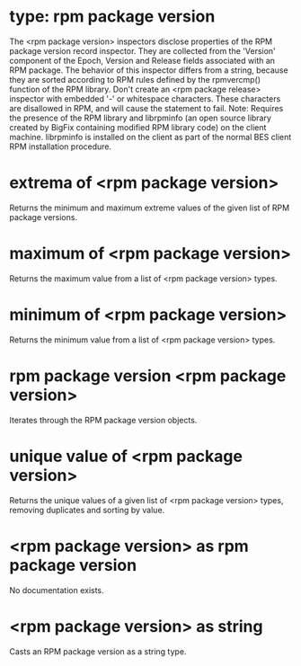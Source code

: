 # type: rpm package version

The &lt;rpm package version&gt; inspectors disclose properties of the RPM package version record inspector. They are collected from the &#39;Version&#39; component of the Epoch, Version and Release fields associated with an RPM package. The behavior of this inspector differs from a string, because they are sorted according to RPM rules defined by the rpmvercmp() function of the RPM library. Don&#39;t create an &lt;rpm package release&gt; inspector with embedded &#39;-&#39; or whitespace characters. These characters are disallowed in RPM, and will cause the statement to fail. Note: Requires the presence of the RPM library and librpminfo (an open source library created by BigFix containing modified RPM library code) on the client machine. librpminfo is installed on the client as part of the normal BES client RPM installation procedure.

# extrema of &lt;rpm package version&gt;

Returns the minimum and maximum extreme values of the given list of RPM package versions.

# maximum of &lt;rpm package version&gt;

Returns the maximum value from a list of &lt;rpm package version&gt; types.

# minimum of &lt;rpm package version&gt;

Returns the minimum value from a list of &lt;rpm package version&gt; types.

# rpm package version &lt;rpm package version&gt;

Iterates through the RPM package version objects.

# unique value of &lt;rpm package version&gt;

Returns the unique values of a given list of &lt;rpm package version&gt; types, removing duplicates and sorting by value.

# &lt;rpm package version&gt; as rpm package version

No documentation exists.

# &lt;rpm package version&gt; as string

Casts an RPM package version as a string type.
